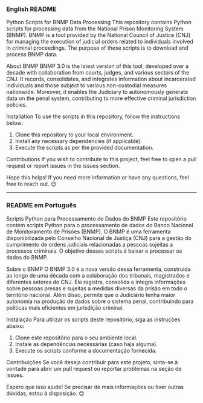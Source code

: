 ### English README

Python Scripts for BNMP Data Processing
This repository contains Python scripts for processing data from the National Prison Monitoring System (BNMP). BNMP is a tool provided by the National Council of Justice (CNJ) for managing the execution of judicial orders related to individuals involved in criminal proceedings. The purpose of these scripts is to download and process BNMP data.

About BNMP
BNMP 3.0 is the latest version of this tool, developed over a decade with collaboration from courts, judges, and various sectors of the CNJ. It records, consolidates, and integrates information about incarcerated individuals and those subject to various non-custodial measures nationwide. Moreover, it enables the Judiciary to autonomously generate data on the penal system, contributing to more effective criminal jurisdiction policies.

Installation
To use the scripts in this repository, follow the instructions below:

1. Clone this repository to your local environment.
2. Install any necessary dependencies (if applicable).
3. Execute the scripts as per the provided documentation.

Contributions
If you wish to contribute to this project, feel free to open a pull request or report issues in the issues section.

Hope this helps! If you need more information or have any questions, feel free to reach out. 😊

---

### README em Português

Scripts Python para Processamento de Dados do BNMP
Este repositório contém scripts Python para o processamento de dados do Banco Nacional de Monitoramento de Prisões (BNMP). O BNMP é uma ferramenta disponibilizada pelo Conselho Nacional de Justiça (CNJ) para a gestão do cumprimento de ordens judiciais relacionadas a pessoas sujeitas a processos criminais. O objetivo desses scripts é baixar e processar os dados do BNMP.

Sobre o BNMP
O BNMP 3.0 é a nova versão dessa ferramenta, construída ao longo de uma década com a colaboração dos tribunais, magistrados e diferentes setores do CNJ. Ele registra, consolida e integra informações sobre pessoas presas e sujeitas a medidas diversas da prisão em todo o território nacional. Além disso, permite que o Judiciário tenha maior autonomia na produção de dados sobre o sistema penal, contribuindo para políticas mais eficientes em jurisdição criminal.

Instalação
Para utilizar os scripts deste repositório, siga as instruções abaixo:

1. Clone este repositório para o seu ambiente local.
2. Instale as dependências necessárias (caso haja alguma).
3. Execute os scripts conforme a documentação fornecida.

Contribuições
Se você deseja contribuir para este projeto, sinta-se à vontade para abrir um pull request ou reportar problemas na seção de issues.

Espero que isso ajude! Se precisar de mais informações ou tiver outras dúvidas, estou à disposição. 😊
